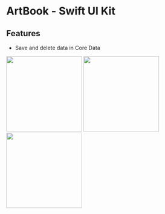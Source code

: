 #  ArtBook - Swift UI Kit

## Features
*    Save and delete data in Core Data


<img src="https://github.com/cembicakci/react-native-instagram/assets/73403359/144fa425-93b4-4ad3-b24a-107b0e2d83fc" width="200" />
<img src="https://github.com/cembicakci/react-native-instagram/assets/73403359/24b87402-dea8-4159-bd33-80ec8e7d050e" width="200" />

<img src="https://github.com/cembicakci/react-native-instagram/assets/73403359/544d664d-90f3-44c6-923f-2e928e5fa21e" width="200" />

